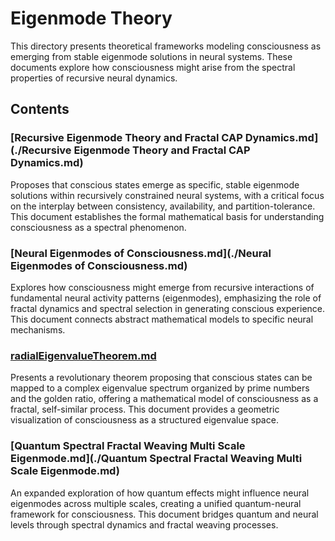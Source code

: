 # Eigenmode Theory

This directory presents theoretical frameworks modeling consciousness as emerging from stable eigenmode solutions in neural systems. These documents explore how consciousness might arise from the spectral properties of recursive neural dynamics.

## Contents

### [Recursive Eigenmode Theory and Fractal CAP Dynamics.md](./Recursive Eigenmode Theory and Fractal CAP Dynamics.md)
Proposes that conscious states emerge as specific, stable eigenmode solutions within recursively constrained neural systems, with a critical focus on the interplay between consistency, availability, and partition-tolerance. This document establishes the formal mathematical basis for understanding consciousness as a spectral phenomenon.

### [Neural Eigenmodes of Consciousness.md](./Neural Eigenmodes of Consciousness.md)
Explores how consciousness might emerge from recursive interactions of fundamental neural activity patterns (eigenmodes), emphasizing the role of fractal dynamics and spectral selection in generating conscious experience. This document connects abstract mathematical models to specific neural mechanisms.

### [radialEigenvalueTheorem.md](./radialEigenvalueTheorem.md)
Presents a revolutionary theorem proposing that conscious states can be mapped to a complex eigenvalue spectrum organized by prime numbers and the golden ratio, offering a mathematical model of consciousness as a fractal, self-similar process. This document provides a geometric visualization of consciousness as a structured eigenvalue space.

### [Quantum Spectral Fractal Weaving Multi Scale Eigenmode.md](./Quantum Spectral Fractal Weaving Multi Scale Eigenmode.md)
An expanded exploration of how quantum effects might influence neural eigenmodes across multiple scales, creating a unified quantum-neural framework for consciousness. This document bridges quantum and neural levels through spectral dynamics and fractal weaving processes.
